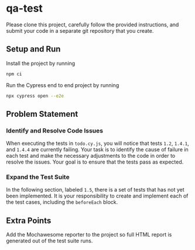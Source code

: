 # qa-test

Please clone this project, carefully follow the provided instructions, and submit your code in a separate git repository that you create.

## Setup and Run

Install the project by running

```sh
npm ci
```

Run the Cypress end to end project by running

```sh
npx cypress open --e2e
```

## Problem Statement

### Identify and Resolve Code Issues

When executing the tests in `todo.cy.js`, you will notice that tests `1.2`, `1.4.1`, and `1.4.4` are currently failing. Your task is to identify the cause of failure in each test and make the necessary adjustments to the code in order to resolve the issues. Your goal is to ensure that the tests pass as expected.

### Expand the Test Suite

In the following section, labeled `1.5`, there is a set of tests that has not yet been implemented. It is your responsibility to create and implement each of the test cases, including the `beforeEach` block.

## Extra Points

Add the Mochawesome reporter to the project so full HTML report is generated out of the test suite runs.
